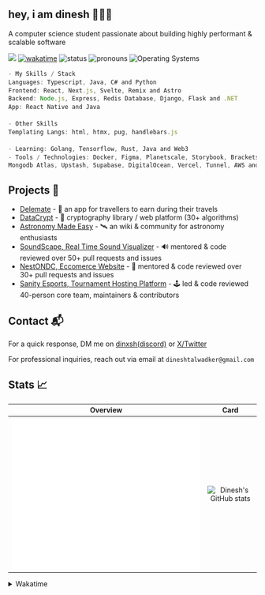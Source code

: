 ## hey, i am dinesh 🙋🏽‍♂️
A computer science student passionate about building highly performant & scalable software 

![](https://komarev.com/ghpvc/?username=dinxsh) [![wakatime](https://wakatime.com/badge/user/018cddd8-b17b-4e5f-a792-bed4da250ea7.svg)](https://wakatime.com/@018cddd8-b17b-4e5f-a792-bed4da250ea7)
![status](https://img.shields.io/badge/Open_To_Work-c70000) ![pronouns](https://img.shields.io/badge/Pronouns-He/Him-8A2BE2) ![Operating Systems](https://img.shields.io/badge/OS-macOS_Windows_Linux-253469)

```Javascript
- My Skills / Stack
Languages: Typescript, Java, C# and Python
Frontend: React, Next.js, Svelte, Remix and Astro
Backend: Node.js, Express, Redis Database, Django, Flask and .NET
App: React Native and Java

- Other Skills
Templating Langs: html, htmx, pug, handlebars.js

- Learning: Golang, Tensorflow, Rust, Java and Web3
- Tools / Technologies: Docker, Figma, Planetscale, Storybook, Brackets,
Mongodb Atlas, Upstash, Supabase, DigitalOcean, Vercel, Tunnel, AWS and Firebase
```

## Projects 🎯
- [Delemate](https://delemate.com) - 🧳 an app for travellers to earn during their travels 
- [DataCrypt](https://dcrypt.vercel.app/) - 🔐 cryptography library / web platform (30+ algorithms)
- [Astronomy Made Easy](https://astronomymadeeasy.vercel.app/) - 🛰️ an wiki & community for astronomy enthusiasts 
- [SoundScape, Real Time Sound Visualizer](https://github.com/Soumya-Kushwaha/SoundScape/) - 🔊 mentored & code reviewed over 50+ pull requests and issues 
- [NestONDC, Eccomerce Website](https://delemate.com) - 🛒 mentored & code reviewed over 30+ pull requests and issues
- [Sanity Esports, Tournament Hosting Platform](https://sanityesport.live) - 🕹️ led & code reviewed 40-person core team, maintainers & contributors 

## Contact 📬

For a quick response, DM me on [dinxsh(discord)](https://discord.com/users/989106479699210310) or [X/Twitter](https://x.com/dineshcodes)

For professional inquiries, reach out via email at ``dineshtalwadker@gmail.com``

## Stats 📈

| Overview | Card |
|:--------:|:-------------------------:|
| ![Lines of Code & Base Introduction](assets/metrics.plugin.code.lines.svg) | ![Dinesh's GitHub stats](https://github-readme-stats-dinxsh.vercel.app/api?username=dinxsh&show_icons=true&theme=radical) |

<details>
<summary>Wakatime</summary>
<!--START_SECTION:waka-->

```rust
Total Time: 454 hrs 59 mins

JavaScript        301 hrs 41 mins >>>>>>>>>>>>>>>>>--------   66.31 %
Python            50 hrs 7 mins   >>>----------------------   11.02 %
Astro             29 hrs 35 mins  >>-----------------------   06.50 %
JSON              19 hrs 40 mins  >------------------------   04.32 %
TypeScript        19 hrs 31 mins  >------------------------   04.29 %
Bash              7 hrs 3 mins    -------------------------   01.55 %
EJS               6 hrs 25 mins   -------------------------   01.41 %
Markdown          6 hrs 16 mins   -------------------------   01.38 %
HTML              6 hrs 4 mins    -------------------------   01.34 %
Text              2 hrs 12 mins   -------------------------   00.48 %
```

<!--END_SECTION:waka-->
</details>

